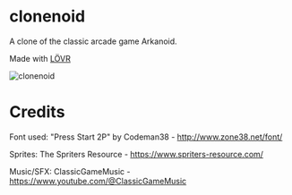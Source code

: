 # clonenoid
 
A clone of the classic arcade game Arkanoid.

Made with [LÖVR](https://lovr.org/)

![clonenoid](https://i.imgur.com/PUAxRVB.png)

# Credits
Font used: "Press Start 2P" by Codeman38 - http://www.zone38.net/font/

Sprites: The Spriters Resource - https://www.spriters-resource.com/

Music/SFX: ClassicGameMusic - https://www.youtube.com/@ClassicGameMusic
